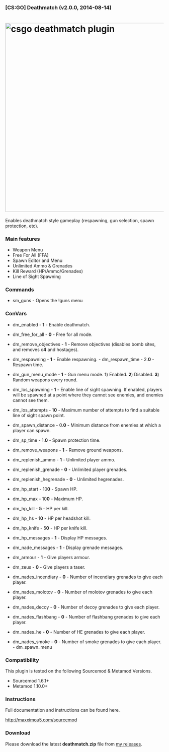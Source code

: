 ### [CS:GO] Deathmatch (v2.0.0, 2014-08-14)
<a href="http://maxximou5.com/sourcemod"><img src="http://maxximou5.com/sourcemod/images/deathmatch-logo.png" alt="csgo deathmatch plugin" width="600" /></a>
===============

Enables deathmatch style gameplay (respawning, gun selection, spawn protection, etc).

### Main features

- Weapon Menu
- Free For All (FFA)
- Spawn Editor and Menu
- Unlimited Ammo & Grenades
- Kill Reward (HP/Ammo/Grenades)
- Line of Sight Spawning


### Commands

- sm_guns - Opens the !guns menu

### ConVars


- dm_enabled - **1** - Enable deathmatch. 
- dm_free_for_all - **0** - Free for all mode. 
- dm_remove_objectives - **1** - Remove objectives (disables bomb sites, and removes c**4** and hostages). 
- dm_respawning - **1** - Enable respawning. - dm_respawn_time - 2.**0** - Respawn time. 
- dm_gun_menu_mode - **1** - Gun menu mode. **1**) Enabled. **2**) Disabled. **3**) Random weapons every round. 
- dm_los_spawning - **1** - Enable line of sight spawning. If enabled, players will be spawned at a point where they cannot see enemies, and enemies cannot see them. 
- dm_los_attempts - 1**0** - Maximum number of attempts to find a suitable line of sight spawn point. 
- dm_spawn_distance - 0.**0** - Minimum distance from enemies at which a player can spawn. 
- dm_sp_time - 1.**0** - Spawn protection time. 

- dm_remove_weapons - **1** - Remove ground weapons. 
- dm_replenish_ammo - **1** - Unlimited player ammo.
- dm_replenish_grenade - **0** - Unlimited player grenades. 
- dm_replenish_hegrenade - **0** - Unlimited hegrenades. 

- dm_hp_start - 10**0** - Spawn HP. 
- dm_hp_max - 10**0** - Maximum HP.
- dm_hp_kill - **5** - HP per kill.
- dm_hp_hs - 1**0** - HP per headshot kill. 
- dm_hp_knife - 5**0** - HP per knife kill. 
- dm_hp_messages - **1** - Display HP messages. 
- dm_nade_messages - **1** - Display grenade messages. 
- dm_armour - **1** - Give players armour. 
- dm_zeus - **0** - Give players a taser. 

- dm_nades_incendiary - **0** - Number of incendiary grenades to give each player. 
- dm_nades_molotov - **0** - Number of molotov grenades to give each player. 
- dm_nades_decoy - **0** - Number of decoy grenades to give each player. 
- dm_nades_flashbang - **0** - Number of flashbang grenades to give each player. 
- dm_nades_he - **0** - Number of HE grenades to give each player. 
- dm_nades_smoke - **0** - Number of smoke grenades to give each player. - dm_spawn_menu



### Compatibility

This plugin is tested on the following Sourcemod & Metamod Versions.

- Sourcemod 1.6.1+
- Metamod 1.10.0+

### Instructions
Full documentation and instructions can be found here.

<a href="http://maxximou5.com/sourcemod">http://maxximou5.com/sourcemod</a>

### Download
Please download the latest **deathmatch.zip** file from <a href="https://github.com/Maxximou5/csgo-deathmatch/releases">my releases</a>.
